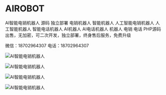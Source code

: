 # AIROBOT
AI智能电销机器人 源码 独立部署 电销机器人 智能机器人 人工智能电销机器人 人工智能机器人 智能电话机器人 AI机器人 AI电话机器人 机器人 电销 电话
PHP源码出售，无加密，可二次开发，独立部署，终身售后服务，免费升级

微信：18702964307 电话：18702964307

![AI智能电销机器人](https://github.com/XinnanSui/AIROBOT/blob/master/%E5%BE%AE%E4%BF%A1%E6%88%AA%E5%9B%BE_20190301233331.png "AI智能电销机器人")

![AI智能电销机器人](https://github.com/XinnanSui/AIROBOT/blob/master/%E5%BE%AE%E4%BF%A1%E6%88%AA%E5%9B%BE_20190301233402.png "AI智能电销机器人")

![AI智能电销机器人](https://github.com/XinnanSui/AIROBOT/blob/master/%E5%BE%AE%E4%BF%A1%E6%88%AA%E5%9B%BE_20190301233447.png "AI智能电销机器人")

![AI智能电销机器人](https://github.com/XinnanSui/AIROBOT/blob/master/%E5%BE%AE%E4%BF%A1%E5%9B%BE%E7%89%87_20190301233723.png "AI智能电销机器人")
